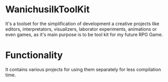 # WanichusilkToolKit
It's a toolset for the simplification of development a creative projects like editors,
interpretators, visualizers, laborator experiments, animations or even games,
as it's main purpose is to be tool kit for my future RPG Game.

# Functionality
It contains various projects for using them separately for less compilation time.

